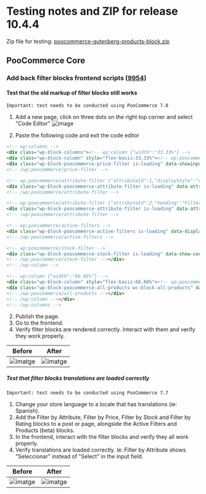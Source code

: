 # Testing notes and ZIP for release 10.4.4

Zip file for testing: [poocommerce-gutenberg-products-block.zip](https://github.com/poocommerce/poocommerce-blocks/files/11840529/poocommerce-gutenberg-products-block.zip)

## PooCommerce Core

### Add back filter blocks frontend scripts ([9954](https://github.com/poocommerce/poocommerce-blocks/pull/9954))

#### Test that the old markup of filter blocks still works

```text
Important: test needs to be conducted using PooCommerce 7.8
```

1. Add a new page, click on three dots on the right top corner and select "Code Editor"
![image](https://github.com/poocommerce/poocommerce-blocks/assets/11503784/dc294e6a-d924-49b0-8ce5-51f0df829390)

2. Paste the following code and exit the code editor

```HTML
<!-- wp:columns -->
<div class="wp-block-columns"><!-- wp:column {"width":"33.33%"} -->
<div class="wp-block-column" style="flex-basis:33.33%"><!-- wp:poocommerce/price-filter -->
<div class="wp-block-poocommerce-price-filter is-loading" data-showinputfields="true" data-showfilterbutton="false" data-heading="Filter by price" data-heading-level="3"><span aria-hidden="true" class="wc-block-product-categories__placeholder"></span></div>
<!-- /wp:poocommerce/price-filter -->

<!-- wp:poocommerce/attribute-filter {"attributeId":1,"displayStyle":"dropdown","heading":"Filter by Color"} -->
<div class="wp-block-poocommerce-attribute-filter is-loading" data-attribute-id="1" data-show-counts="true" data-query-type="or" data-heading="Filter by Color" data-heading-level="3" data-display-style="dropdown"><span aria-hidden="true" class="wc-block-product-attribute-filter__placeholder"></span></div>
<!-- /wp:poocommerce/attribute-filter -->

<!-- wp:poocommerce/attribute-filter {"attributeId":2,"heading":"Filter by Size"} -->
<div class="wp-block-poocommerce-attribute-filter is-loading" data-attribute-id="2" data-show-counts="true" data-query-type="or" data-heading="Filter by Size" data-heading-level="3"><span aria-hidden="true" class="wc-block-product-attribute-filter__placeholder"></span></div>
<!-- /wp:poocommerce/attribute-filter -->

<!-- wp:poocommerce/active-filters -->
<div class="wp-block-poocommerce-active-filters is-loading" data-display-style="list" data-heading="Active filters" data-heading-level="3"><span aria-hidden="true" class="wc-block-active-product-filters__placeholder"></span></div>
<!-- /wp:poocommerce/active-filters -->

<!-- wp:poocommerce/stock-filter -->
<div class="wp-block-poocommerce-stock-filter is-loading" data-show-counts="true" data-heading="Filter by stock status" data-heading-level="3"><span aria-hidden="true" class="wc-block-product-stock-filter__placeholder"></span></div>
<!-- /wp:poocommerce/stock-filter --></div>
<!-- /wp:column -->

<!-- wp:column {"width":"66.66%"} -->
<div class="wp-block-column" style="flex-basis:66.66%"><!-- wp:poocommerce/all-products {"columns":3,"rows":3,"alignButtons":false,"contentVisibility":{"orderBy":true},"orderby":"date","layoutConfig":[["poocommerce/product-image"],["poocommerce/product-title"],["poocommerce/product-price"],["poocommerce/product-rating"],["poocommerce/product-button"]]} -->
<div class="wp-block-poocommerce-all-products wc-block-all-products" data-attributes="{&quot;alignButtons&quot;:false,&quot;columns&quot;:3,&quot;contentVisibility&quot;:{&quot;orderBy&quot;:true},&quot;isPreview&quot;:false,&quot;layoutConfig&quot;:[[&quot;poocommerce/product-image&quot;],[&quot;poocommerce/product-title&quot;],[&quot;poocommerce/product-price&quot;],[&quot;poocommerce/product-rating&quot;],[&quot;poocommerce/product-button&quot;]],&quot;orderby&quot;:&quot;date&quot;,&quot;rows&quot;:3}"></div>
<!-- /wp:poocommerce/all-products --></div>
<!-- /wp:column --></div>
<!-- /wp:columns -->
```

2. Publish the page.
3. Go to the frontend.
4. Verify filter blocks are rendered correctly. Interact with them and verify they work properly.

Before | After
--- | ---
![imatge](https://github.com/poocommerce/poocommerce-blocks/assets/3616980/534ddab8-9bd2-4dde-a41c-7655ab88f265) | ![imatge](https://github.com/poocommerce/poocommerce-blocks/assets/3616980/67992042-c508-48c7-884a-2dfdb75fdc3b)



##### Test that filter blocks translations are loaded correctly

```text
Important: test needs to be conducted using PooCommerce 7.7
```

1. Change your store language to a locale that has translations (ie: Spanish).
2. Add the Filter by Attribute, Filter by Price, Filter by Stock and Filter by Rating blocks to a post or page, alongside the Active Filters and Products (beta) blocks.
3. In the frontend, interact with the filter blocks and verify they all work properly.
4. Verify translations are loaded correctly. Ie: Filter by Attribute shows "Seleccionar" instead of "Select" in the input field.

Before | After
--- | ---
![imatge](https://github.com/poocommerce/poocommerce-blocks/assets/3616980/db3c0465-bbb9-4098-8338-3a7418de0284) | ![imatge](https://github.com/poocommerce/poocommerce-blocks/assets/3616980/aec0a8d7-0af2-4166-b0a1-68f1f2d62e01)
